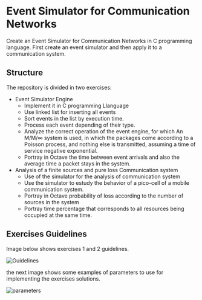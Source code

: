 # Event Simulator for Communication Networks

Create an Event Simulator for Communication Networks in C programming language. First create an event simulator and then apply it to a communication system.

## Structure

The repository is divided in two exercises:

*  Event Simulator Engine 
	* Implement it in C programming Llanguage
	* Use linked list for inserting all events
	* Sort events in the list by execution time.
	* Process each event depending of their type.
	*  Analyze the correct operation of the event engine, for which An M/M/∞ system is used, in which the packages come according to a Poisson process, and nothing else is transmitted, assuming a time of service negative exponential.
 	* Portray in Octave the time between event arrivals and also the average time a packet stays in the system.
* Analysis of a finite sources and pure loss Communication system
	* Use of the simulator for the analysis of communication system
	* Use the simulator to estudy the behavior of a pico-cell of a mobile communication system.
	* Portray in Octave probability of loss according to the number of sources in the system
	* Portray time percentage that corresponds to all resources being occupied at the same time.
	
## Exercises Guidelines

Image below shows exercises 1 and 2 guidelines.

![Guidelines](https://raw.githubusercontent.com/betegon/Event-Simulator-for-Communication-Networks/blob/master/Documentation/implementation.png)

the next image shows some examples of parameters to use for implementing the exercises solutions.

![parameters](https://github.com/betegon/Media_Access_Control_Protocols_Aloha_CSMA/blob/master/documentation/parametros.png?raw=true)

